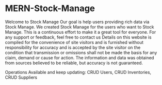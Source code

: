 # MERN-Stock-Manage
Welcome to Stock Manage
Our goal is help users providing rich data via Stock Manage. We created Stock Manage for the users who want to Stock Manage. This is a continuous effort to make it a great tool for everyone.
For any support or feedback, feel free to contact us
Details on this website is compiled for the convenience of site visitors and is furnished without responsibility for accuracy and is accepted by the site visitor on the condition that transmission or omissions shall not be made the basis for any claim, demand or cause for action. The information and data was obtained from sources believed to be reliable, but accuracy is not guaranteed.

Operations Available and keep updating:
CRUD Users, 
CRUD Inventories,
CRUD Suppliers
